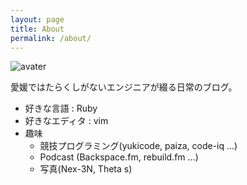 ```yaml
---
layout: page
title: About
permalink: /about/
---
```


![avater](https://lh3.googleusercontent.com/3PC3gHUntY1OLXgUWNaetYc-y8HBhkm6jtmeC6B1DiVcnnyMIpI1_UYsmxiVNqiZ_Re7rjRk7QdL-K30byiLtoLJ8P8LNH7AM3ZJkPK9T05Xm4405qd-xG2hQwRaGJZGEzvuInEg3qOyVpH2GTAovMAJ4rnxm9PmVJw9Ypeh70o3Qr13UPbDSfLcmLbGNbimIKD1oiofFZQt7jO7UqDL3joiBCZ-sGylK9UtJFij3JbsT34zTiNDwzM3fvpy0QqNZrcB0UNMP_X50oD6PqfTgQf7gT8Xf9N9CxzSsnC9aa4c3ooaX2rcRkpxMZv8-SvzdN_fxb73vwVr-dob0BrwGEsRBzKMaPIrm0tSUPTzAnmlv0UNjg5AbA5YbUKSYr0hW64BgrBP602gwgdg7c3PPhFpg8ExFxFB6bxuiwO-AxwKasQHWy9Plfc9QvoSpEFZxu5CMXHqa92la67OU4EILPSEqZZ69ItJ6_pinLdREPomcZUmka4eqUKaueo9ltPJKDDcln1W2gx3Pvu6l6hSmVqkW6MXoUi-hu6EHPd8SNgjahpaSLQ0-tA9vx-XD4P6jnCClDVnwBCFGzsj5Px7mCV5geyMurF4=s475-no)

愛媛ではたらくしがないエンジニアが綴る日常のブログ。

- 好きな言語 : Ruby
- 好きなエディタ : vim
- 趣味
  - 競技プログラミング(yukicode, paiza, code-iq ...)
  - Podcast (Backspace.fm, rebuild.fm ...)
  - 写真(Nex-3N, Theta s)

